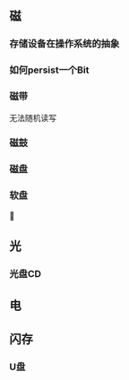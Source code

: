 ## 磁
### 存储设备在操作系统的抽象

### 如何persist一个Bit 

### 磁带
无法随机读写

### 磁鼓

 
### 磁盘

### 软盘
💾

## 光

### 光盘CD


## 电

## 闪存
   
### U盘

  